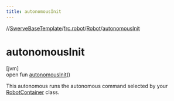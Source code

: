 ```yaml
---
title: autonomousInit
---
```

//[SwerveBaseTemplate](../../../index.html)/[frc.robot](../index.html)/[Robot](index.html)/[autonomousInit](autonomous-init.html)



# autonomousInit



[jvm]\
open fun [autonomousInit](autonomous-init.html)()



This autonomous runs the autonomous command selected by your [RobotContainer](../-robot-container/index.html) class.




